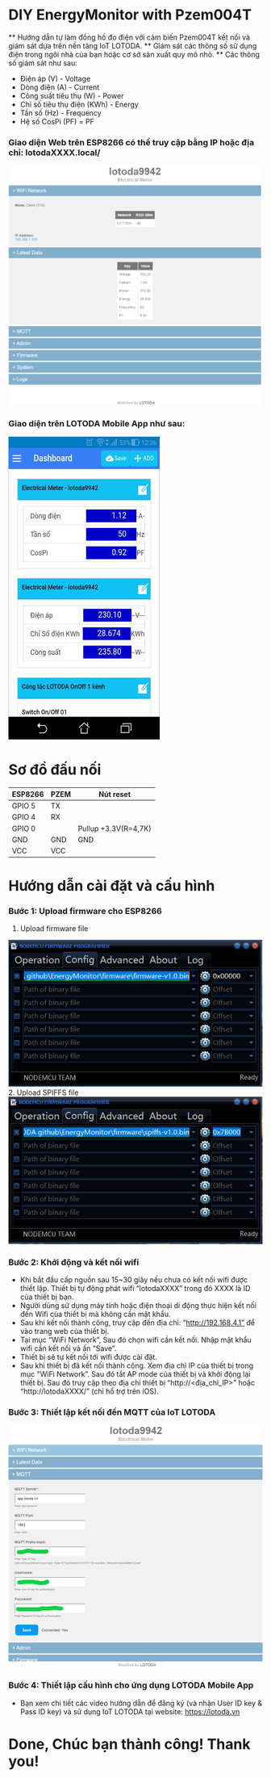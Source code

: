 # DIY EnergyMonitor with Pzem004T

** Hướng dẫn tự làm đồng hồ đo điện với cảm biến Pzem004T kết nối và giám sát dựa trên nền tảng IoT LOTODA.
** Giám sát các thông số sử dụng điện trong ngôi nhà của bạn hoặc cơ sở sản xuất quy mô nhỏ.
** Các thông số giám sát như sau:
-	Điện áp (V) - Voltage
-	Dòng điện (A) - Current
-	Công suất tiêu thụ (W) - Power
-	Chỉ số tiêu thụ điện (KWh) - Energy
-	Tần số (Hz) - Frequency
-	Hệ số CosPi (PF) = PF

### Giao diện Web trên ESP8266 có thể truy cập bằng IP hoặc địa chỉ: lotodaXXXX.local/
<img src="https://github.com/lotoda/DIY-EnergyMonitor-Pzem004T/blob/master/1.WebUI_monitoring.PNG">

### Giao diện trên LOTODA Mobile App như sau:
<img src="https://github.com/lotoda/DIY-EnergyMonitor-Pzem004T/blob/master/3.Monitoring_on_MobileApp.jpg" width="300" height="600">

# Sơ đồ đấu nối
 | ESP8266 | PZEM | Nút reset |
 |-----------|-----------|-----------|
 | GPIO 5 | TX |  |
 | GPIO 4 | RX |  |
 | GPIO 0 |  | Pullup +3.3V(R=4,7K) |
 | GND | GND | GND |
 | VCC | VCC |  |
 
# Hướng dẫn cài đặt và cấu hình

### Bước 1: Upload firmware cho ESP8266
1. Upload firmware file
<img src="https://github.com/lotoda/DIY-EnergyMonitor-Pzem004T/blob/master/Upload_firmware_01of02.PNG">
2. Upload SPIFFS file
<img src="https://github.com/lotoda/DIY-EnergyMonitor-Pzem004T/blob/master/Upload_spiffs_02of02.PNG">

### Bước 2: Khởi động và kết nối wifi
-	Khi bắt đầu cấp nguồn sau 15~30 giây nếu chưa có kết nối wifi được thiết lập. Thiết bị tự động phát wifi “lotodaXXXX” trong đó XXXX là ID của thiết bị bạn.
-	Người dùng sử dụng máy tính hoặc điện thoại di động thực hiện kết nối đến Wifi của thiết bị mà không cần mật khẩu.
-	Sau khi kết nối thành công, truy cập đến địa chỉ: “http://192.168.4.1” để vào trang web của thiết bị.
-	Tại mục “WiFi Network”, Sau đó chọn wifi cần kết nối. Nhập mật khẩu wifi cần kết nối và ấn “Save”.
-	Thiết bị sẽ tự kết nối tới wifi được cài đặt.
-	Sau khi thiết bị đã kết nối thành công. Xem địa chỉ IP của thiết bị trong mục "WiFi Network”. Sau đó tắt AP mode của thiết bị và khởi động lại thiết bị. Sau đó truy cập theo địa chỉ thiết bị “http://<địa_chỉ_IP>” hoặc “http://lotodaXXXX/” (chỉ hổ trợ trên iOS).
 
### Bước 3: Thiết lập kết nối đến MQTT của IoT LOTODA
<img src="https://github.com/lotoda/DIY-EnergyMonitor-Pzem004T/blob/master/2.WebUI_MQTT_config.PNG">

### Bước 4: Thiết lập cấu hình cho ứng dụng LOTODA Mobile App
-	Bạn xem chi tiết các video hướng dẫn để đăng ký (và nhận User ID key & Pass ID key) và sử dụng IoT LOTODA tại website: https://lotoda.vn

# Done, Chúc bạn thành công! Thank you!

